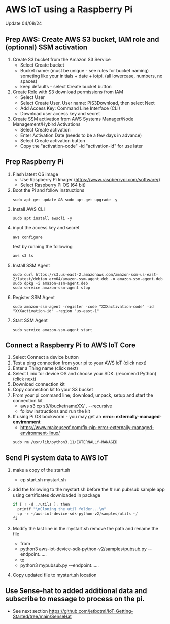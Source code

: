 # AWS IoT using a Raspberry Pi

Update 04/08/24

## Prep AWS: Create AWS S3 bucket, IAM role and (optional) SSM activation

1. Create S3 bucket from the Amazon S3 Service
    - Select Create bucket
    - Bucket name: (must be unique - see rules for bucket naming) someting like your initials + date + iotpi. (all lowercase, numbers, no spaces)
    - keep defaults - select Create bucket button
1. Create Role with S3 download permissions from IAM
    - Select User
    - Select Create User. User name: PiS3Download, then select Next
    - Add Access Key: Command Line Interface (CLI)
    - Download user access key and secret
1. Create SSM activation from AWS Systems Manager/Node Management/Hybird Activations
    - Select Create activation
    - Enter Activation Date (needs to be a few days in advance)
    - Select Create activation button
    - Copy the "activation-code" -id "activation-id" for use later


## Prep Raspberry Pi
1. Flash latest OS image
    - Use Raspberry Pi Imager (https://www.raspberrypi.com/software/)
    - Select Raspberry Pi OS (64 bit)
1. Boot the Pi and follow instructions
    ~~~
    sudo apt-get update && sudo apt-get upgrade -y
    ~~~
1. Install AWS CLI
    ~~~
    sudo apt install awscli -y
    ~~~
 1. input the access key and secret
    ~~~
    aws configure
    ~~~
    test by running the following 
    ~~~
    aws s3 ls
    ~~~
1. Install SSM Agent
    ~~~
    sudo curl https://s3.us-east-2.amazonaws.com/amazon-ssm-us-east-2/latest/debian_arm64/amazon-ssm-agent.deb -o amazon-ssm-agent.deb
    sudo dpkg -i amazon-ssm-agent.deb
    sudo service amazon-ssm-agent stop
    ~~~
1. Register SSM Agent
    ~~~
    sudo amazon-ssm-agent -register -code "XXXactivation-code" -id "XXXactivation-id" -region "us-east-1"
    ~~~
1. Start SSM Agent
    ~~~
    sudo service amazon-ssm-agent start
    ~~~

## Connect a Raspberry Pi to AWS IoT Core
1. Select Connect a device button
1. Test a ping connection from your pi to your AWS IoT (click next)
1. Enter a Thing name (click next)
1. Select Linix for device OS and choose your SDK. (recomend Python) (click next)
1. Download connection kit
1. Copy connection kit to your S3 bucket
1. From your pi command line; download, unpack, setup and start the connection kit
    - aws s3 cp s3//bucketnameXX/ . --recursive
    - follow instructions and run the kit
1. If using Pi OS bookworm - you may get an **error: externally-managed-environment**
   - https://www.makeuseof.com/fix-pip-error-externally-managed-environment-linux/
    ~~~
    sudo rm /usr/lib/python3.11/EXTERNALLY-MANAGED
    ~~~

## Send Pi system data to AWS IoT
1. make a copy of the start.sh
    - cp start.sh mystart.sh
1. add the following to the mystart.sh before the # run pub/sub sample app using certificates downloaded in package
   ```python
   if [ ! -d ./utils ]; then
     printf "\nCloning the util folder...\n"
     cp -r ~/aws-iot-device-sdk-python-v2/samples/utils ~/
   fi
    ```
1. Modify the last line in the mystart.sh remove the path and rename the file 
   - from
   - python3 aws-iot-device-sdk-python-v2/samples/pubsub.py --endpoint......
   - to
   - python3 mypubsub.py --endpoint......
  
1. Copy updated file to mystart.sh location

## Use Sense-hat to added additional data and subscribe to message to process on the pi.
- See next section https://github.com/jetbotml/IoT-Getting-Started/tree/main/SenseHat
